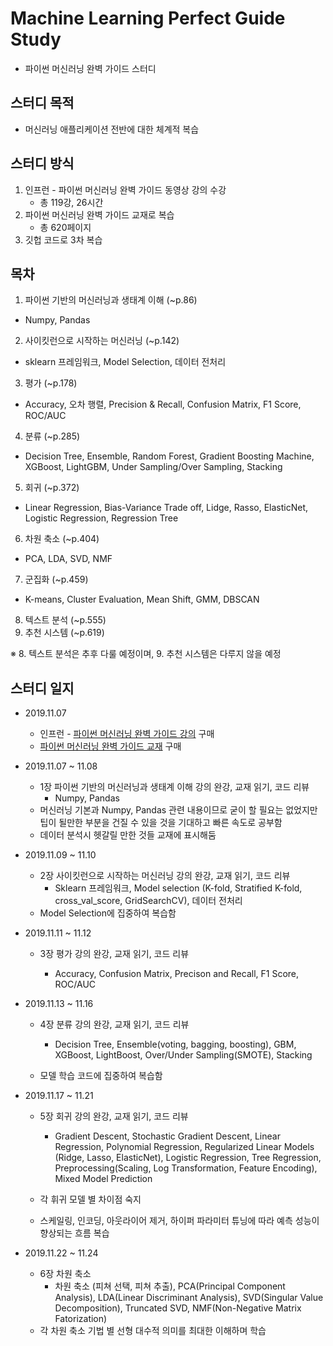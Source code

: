 # Machine Learning Perfect Guide Study

- 파이썬 머신러닝 완벽 가이드 스터디

## 스터디 목적

- 머신러닝 애플리케이션 전반에 대한 체계적 복습

## 스터디 방식

1. 인프런 - 파이썬 머신러닝 완벽 가이드 동영상 강의 수강
   - 총 119강, 26시간
2. 파이썬 머신러닝 완벽 가이드 교재로 복습
   - 총 620페이지
3. 깃헙 코드로 3차 복습

## 목차

1. 파이썬 기반의 머신러닝과 생태계 이해 (~p.86)

- Numpy, Pandas

2. 사이킷런으로 시작하는 머신러닝 (~p.142)

- sklearn 프레임워크, Model Selection, 데이터 전처리

3. 평가 (~p.178)

- Accuracy, 오차 행렬, Precision & Recall, Confusion Matrix, F1 Score, ROC/AUC

4. 분류 (~p.285)

- Decision Tree, Ensemble, Random Forest, Gradient Boosting Machine, XGBoost, LightGBM, Under Sampling/Over Sampling, Stacking

5. 회귀 (~p.372)

- Linear Regression, Bias-Variance Trade off, Lidge, Rasso, ElasticNet, Logistic Regression, Regression Tree

6. 차원 축소 (~p.404)

- PCA, LDA, SVD, NMF

7. 군집화 (~p.459)

- K-means, Cluster Evaluation, Mean Shift, GMM, DBSCAN

8. 텍스트 분석 (~p.555)
9. 추천 시스템 (~p.619)

※ 8. 텍스트 분석은 추후 다룰 예정이며, 9. 추천 시스템은 다루지 않을 예정

## 스터디 일지

- 2019.11.07
  - 인프런 - [파이썬 머신러닝 완벽 가이드 강의]( [https://www.inflearn.com/course/%ED%8C%8C%EC%9D%B4%EC%8D%AC-%EB%A8%B8%EC%8B%A0%EB%9F%AC%EB%8B%9D-%EC%99%84%EB%B2%BD%EA%B0%80%EC%9D%B4%EB%93%9C#](https://www.inflearn.com/course/파이썬-머신러닝-완벽가이드#) ) 구매
  - [파이썬 머신러닝 완벽 가이드 교재]( http://www.yes24.com/Product/Goods/69752484?scode=032&OzSrank=1 ) 구매
  
- 2019.11.07 ~ 11.08
  - 1장  파이썬 기반의 머신러닝과 생태계 이해 강의 완강, 교재 읽기, 코드 리뷰
    - Numpy, Pandas
  - 머신러닝 기본과 Numpy, Pandas 관련 내용이므로 굳이 할 필요는 없었지만 팁이 될만한 부분을 건질 수 있을 것을 기대하고 빠른 속도로 공부함
  - 데이터 분석시 헷갈릴 만한 것들 교재에 표시해둠
  
- 2019.11.09 ~ 11.10
  - 2장  사이킷런으로 시작하는 머신러닝 강의 완강, 교재 읽기, 코드 리뷰
    - Sklearn 프레임워크, Model selection (K-fold, Stratified K-fold, cross_val_score, GridSearchCV), 데이터 전처리
  - Model Selection에 집중하여 복습함
  
- 2019.11.11 ~ 11.12

  - 3장  평가 강의 완강, 교재 읽기, 코드 리뷰

    - Accuracy, Confusion Matrix, Precison and Recall, F1 Score, ROC/AUC


- 2019.11.13 ~ 11.16

  - 4장  분류 강의 완강, 교재 읽기, 코드 리뷰

    - Decision Tree, Ensemble(voting, bagging, boosting), GBM, XGBoost, LightBoost, Over/Under Sampling(SMOTE), Stacking
  - 모델 학습 코드에 집중하여 복습함
- 2019.11.17 ~ 11.21

  - 5장  회귀 강의 완강, 교재 읽기, 코드 리뷰
  
    - Gradient Descent, Stochastic Gradient Descent, Linear Regression, Polynomial Regression, Regularized Linear Models (Ridge, Lasso, ElasticNet), Logistic Regression, Tree Regression, Preprocessing(Scaling, Log Transformation, Feature Encoding), Mixed Model Prediction
  - 각 휘귀 모델 별 차이점 숙지
  - 스케일링, 인코딩, 아웃라이어 제거, 하이퍼 파라미터 튜닝에 따라 예측 성능이 향상되는 흐름 복습
- 2019.11.22 ~ 11.24
  - 6장  차원 축소
    - 차원 축소 (피쳐 선택, 피쳐 추출), PCA(Principal Component Analysis), LDA(Linear Discriminant Analysis), SVD(Singular Value Decomposition), Truncated SVD, NMF(Non-Negative Matrix Fatorization)
  - 각 차원 축소 기법 별 선형 대수적 의미를 최대한 이해하며 학습

